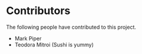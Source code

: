 # Contributors

The following people have contributed to this project.

* Mark Piper
* Teodora Mitroi (Sushi is yummy)
